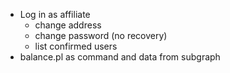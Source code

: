 - Log in as affiliate
  - change address
  - change password (no recovery)
  - list confirmed users
- balance.pl as command and data from subgraph
